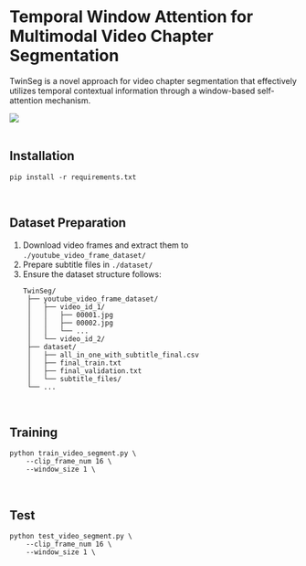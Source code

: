 # Temporal Window Attention for Multimodal Video Chapter Segmentation

TwinSeg is a novel approach for video chapter segmentation that effectively utilizes temporal contextual information through a window-based self-attention mechanism.

<img src="https://github.com/user-attachments/assets/026b0ca2-d454-4016-8f4c-9d1a9ae3ecb7">
<br>
<br>


## Installation
```
pip install -r requirements.txt
```
<br>

## Dataset Preparation
1. Download video frames and extract them to ```./youtube_video_frame_dataset/```
2. Prepare subtitle files in ```./dataset/```
3. Ensure the dataset structure follows:
   ```
   TwinSeg/
    ├── youtube_video_frame_dataset/
    │   ├── video_id_1/
    │   │   ├── 00001.jpg
    │   │   ├── 00002.jpg
    │   │   └── ...
    │   └── video_id_2/
    ├── dataset/
    │   ├── all_in_one_with_subtitle_final.csv
    │   ├── final_train.txt
    │   ├── final_validation.txt
    │   └── subtitle_files/
    └── ...
   ```
<br>

## Training
```
python train_video_segment.py \
    --clip_frame_num 16 \
    --window_size 1 \
```
<br>

## Test
```
python test_video_segment.py \
    --clip_frame_num 16 \
    --window_size 1 \
```
